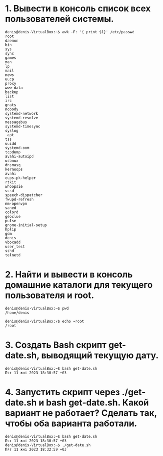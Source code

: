 # 1. Вывести в консоль список всех пользователей системы.
```
denis@denis-VirtualBox:~$ awk -F: '{ print $1}' /etc/passwd
root
daemon
bin
sys
sync
games
man
lp
mail
news
uucp
proxy
www-data
backup
list
irc
gnats
nobody
systemd-network
systemd-resolve
messagebus
systemd-timesync
syslog
_apt
tss
uuidd
systemd-oom
tcpdump
avahi-autoipd
usbmux
dnsmasq
kernoops
avahi
cups-pk-helper
rtkit
whoopsie
sssd
speech-dispatcher
fwupd-refresh
nm-openvpn
saned
colord
geoclue
pulse
gnome-initial-setup
hplip
gdm
denis
vboxadd
user_test
sshd
telnetd
```

# 2. Найти и вывести в консоль домашние каталоги для текущего пользователя и root.
```
denis@denis-VirtualBox:~$ pwd
/home/denis

denis@denis-VirtualBox:/$ echo ~root
/root
```

# 3. Создать Bash скрипт get-date.sh, выводящий текущую дату.
```
denis@denis-VirtualBox:~$ bash get-date.sh
Пят 11 жні 2023 18:30:57 +03
```

# 4. Запустить скрипт через ./get-date.sh и bash get-date.sh. Какой вариант не работает? Сделать так, чтобы оба варианта работали.
```
denis@denis-VirtualBox:~$ bash get-date.sh
Пят 11 жні 2023 18:30:57 +03
denis@denis-VirtualBox:~$ ./get-date.sh
Пят 11 жні 2023 18:32:59 +03
```

